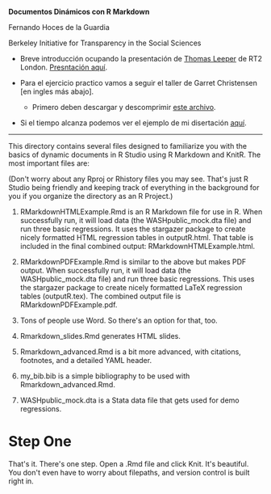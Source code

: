 **Documentos Dinámicos con R Markdown**

Fernando Hoces de la Guardia

Berkeley Initiative for Transparency in the Social Sciences

* Breve introducción ocupando la presentación de [Thomas Leeper](http://thomasleeper.com) de RT2 London. [Presntación aquí](https://osf.io/4ah58/).

* Para el ejercicio practico vamos a seguir el taller de Garret Christensen [en ingles más abajo].
  * Primero deben descargar y descomprimir [este archivo](https://github.com/fhoces/BITSS_PUC_CHILE_2017/blob/master/3-Rmarkdown/3-Rmarkdown.zip).

* Si el tiempo alcanza podemos ver el ejemplo de mi disertación [aquí](https://rpubs.com/fhoces/dd_cbo_mw).
-----

This directory contains several files designed to familiarize you with the basics of dynamic documents in R Studio using R Markdown and KnitR. The most important files are:

(Don't worry about any Rproj or Rhistory files you may see. That's just R Studio being friendly and keeping track of everything in the background for you if you organize the directory as an R Project.)

1. RMarkdownHTMLExample.Rmd is an R Markdown file for use in R. When successfully run, it will load data (the WASHpublic_mock.dta file) and run three basic regressions. It uses the stargazer package to create nicely formatted HTML regression tables in outputR.html. That table is included in the final combined output: RMarkdownHTMLExample.html.

2. RMarkdownPDFExample.Rmd is similar to the above but makes PDF output. When successfully run, it will load data (the WASHpublic_mock.dta file) and run three basic regressions. This uses the stargazer package to create nicely formatted LaTeX regression tables (outputR.tex). The combined output file is RMarkdownPDFExample.pdf.

3. Tons of people use Word. So there's an option for that, too.

4. Rmarkdown_slides.Rmd generates HTML slides.

5. Rmarkdown_advanced.Rmd is a bit more advanced, with citations, footnotes, and a detailed YAML header.

6. my_bib.bib is a simple bibliography to be used with Rmarkdown_advanced.Rmd.

7. WASHpublic_mock.dta is a Stata data file that gets used for demo regressions.


# Step One

That's it. There's one step. Open a .Rmd file and click Knit. It's beautiful. You don't even have to worry about filepaths, and version control is built right in.
